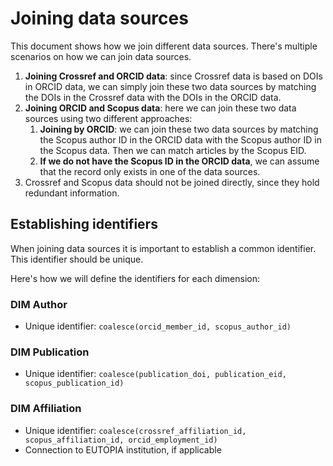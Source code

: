 # Joining data sources

This document shows how we join different data sources. There's multiple scenarios on how we can join data sources.

1. **Joining Crossref and ORCID data**: since Crossref data is based on DOIs in ORCID data, we can simply join these two
   data
   sources by matching the DOIs in the Crossref data with the DOIs in the ORCID data.
2. **Joining ORCID and Scopus data**: here we can join these two data sources using two different approaches:
    1. **Joining by ORCID**: we can join these two data sources by matching the Scopus author ID in the ORCID data with
       the
       Scopus author ID in the Scopus data. Then we can match articles by the Scopus EID.
    2. **If we do not have the Scopus ID in the ORCID data**, we can assume that the record only exists in one of the
       data sources.
3. Crossref and Scopus data should not be joined directly, since they hold redundant information.

## Establishing identifiers

When joining data sources it is important to establish a common identifier. This identifier should be unique.

Here's how we will define the identifiers for each dimension:

### DIM Author

- Unique identifier: `coalesce(orcid_member_id, scopus_author_id)`

### DIM Publication

- Unique identifier: `coalesce(publication_doi, publication_eid, scopus_publication_id)`

### DIM Affiliation

- Unique identifier: `coalesce(crossref_affiliation_id, scopus_affiliation_id, orcid_employment_id)`
- Connection to EUTOPIA institution, if applicable